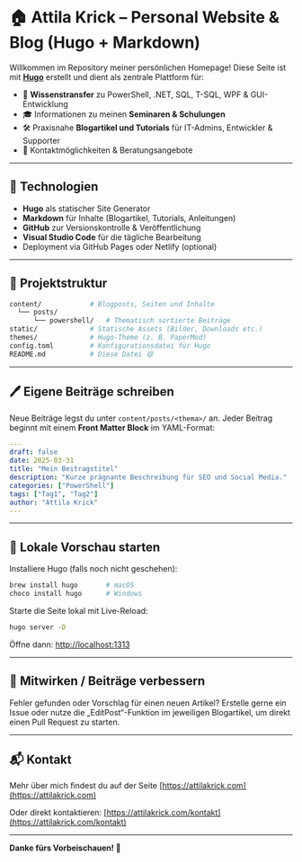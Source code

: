 # 🏠 Attila Krick – Personal Website & Blog (Hugo + Markdown)

Willkommen im Repository meiner persönlichen Homepage! Diese Seite ist mit **[Hugo](https://gohugo.io/)** erstellt und dient als zentrale Plattform für:

- 🧠 **Wissenstransfer** zu PowerShell, .NET, SQL, T-SQL, WPF & GUI-Entwicklung
- 🎓 Informationen zu meinen **Seminaren & Schulungen**
- 🛠️ Praxisnahe **Blogartikel und Tutorials** für IT-Admins, Entwickler & Supporter
- 💬 Kontaktmöglichkeiten & Beratungsangebote

---

## 🔧 Technologien

- **Hugo** als statischer Site Generator
- **Markdown** für Inhalte (Blogartikel, Tutorials, Anleitungen)
- **GitHub** zur Versionskontrolle & Veröffentlichung
- **Visual Studio Code** für die tägliche Bearbeitung
- Deployment via GitHub Pages oder Netlify (optional)

---

## 📁 Projektstruktur

```bash
content/            # Blogposts, Seiten und Inhalte
  └── posts/
      └── powershell/   # Thematisch sortierte Beiträge
static/             # Statische Assets (Bilder, Downloads etc.)
themes/             # Hugo-Theme (z. B. PaperMod)
config.toml         # Konfigurationsdatei für Hugo
README.md           # Diese Datei 😄
```

---

## 🖊️ Eigene Beiträge schreiben

Neue Beiträge legst du unter `content/posts/<thema>/` an.
Jeder Beitrag beginnt mit einem **Front Matter Block** im YAML-Format:

```yaml
---
draft: false
date: 2025-03-31
title: "Mein Beitragstitel"
description: "Kurze prägnante Beschreibung für SEO und Social Media."
categories: ["PowerShell"]
tags: ["Tag1", "Tag2"]
author: "Attila Krick"
---
```

---

## 🧪 Lokale Vorschau starten

Installiere Hugo (falls noch nicht geschehen):
```bash
brew install hugo       # macOS
choco install hugo      # Windows
```

Starte die Seite lokal mit Live-Reload:
```bash
hugo server -D
```
Öffne dann: [http://localhost:1313](http://localhost:1313)

---

## 🤝 Mitwirken / Beiträge verbessern

Fehler gefunden oder Vorschlag für einen neuen Artikel?
Erstelle gerne ein Issue oder nutze die „EditPost“-Funktion im jeweiligen Blogartikel, um direkt einen Pull Request zu starten.

---

## 📬 Kontakt

Mehr über mich findest du auf der Seite [https://attilakrick.com](https://attilakrick.com)

Oder direkt kontaktieren: [https://attilakrick.com/kontakt](https://attilakrick.com/kontakt)

---

**Danke fürs Vorbeischauen! 🙌**

